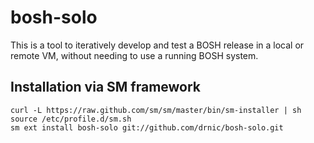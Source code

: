 # bosh-solo

This is a tool to iteratively develop and test a BOSH release in a local or remote VM, without needing to use a running BOSH system.

## Installation via SM framework

```
curl -L https://raw.github.com/sm/sm/master/bin/sm-installer | sh
source /etc/profile.d/sm.sh
sm ext install bosh-solo git://github.com/drnic/bosh-solo.git
```